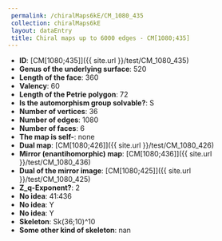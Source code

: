 ```yaml
--- 
 permalink: /chiralMaps6kE/CM_1080_435 
 collection: chiralMaps6kE
 layout: dataEntry
 title: Chiral maps up to 6000 edges - CM[1080;435]
---
```


- **ID**: [CM[1080;435]]({{ site.url }}/test/CM_1080_435)
- **Genus of the underlying surface**: 520
- **Length of the face**: 360
- **Valency**: 60
- **Length of the Petrie polygon**: 72
- **Is the automorphism group solvable?**: S
- **Number of vertices**: 36
- **Number of edges**: 1080
- **Number of faces**: 6
- **The map is self-**: none
- **Dual map**: [CM[1080;426]]({{ site.url }}/test/CM_1080_426)
- **Mirror (enantihomorphic) map**: [CM[1080;436]]({{ site.url }}/test/CM_1080_436)
- **Dual of the mirror image**: [CM[1080;425]]({{ site.url }}/test/CM_1080_425)
- **Z_q-Exponent?**: 2
- **No idea**:  41:436
- **No idea**: Y
- **No idea**: Y
- **Skeleton**: Sk(36;10)^10
- **Some other kind of skeleton**: nan
